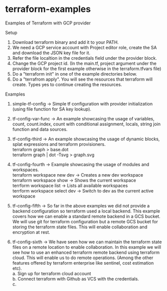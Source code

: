 # terraform-examples
Examples of Terraform with GCP provider

Setup
1. Download terraform binary and add it to your PATH.
2. We need a GCP service account with Project editor role, create the SA and download the JSON key file for it.
3. Refer the file localtion in the credentials field under the provider block.
4. Change the GCP project id. (In the main.tf, project argument under the provider block for the first example otherwise in the terraform.tfvars file)
4. Do a "terraform init" in one of the example directories below.
5. Do a "terrafrom apply". You will see the resources that terraform will create. Types yes to continue creating the resources.


Examples
1. simple-tf-config -> Simple tf configuration with provider initialization (using file function for SA key lookup).
2. tf-config-var-func -> An example showcasing the usage of variables, count, count.index, count with conditional assignment, locals, string join function and data sources.
3. tf-config-third -> An example showcasing the usage of dynamic blocks, splat expressions and terraform provisioners.
		<br />terraform graph > base.dot
		<br />terraform graph | dot -Tsvg >  graph.svg
4. tf-config-fourth -> Example showcasing the usage of modules and workspaces.
		<br />terraform workspace new dev -> Creates a new dev workspace
		<br />terraform workspace show -> Shows the current workspace
		<br />terrform workspace list -> Lists all available workspaces
		<br />terrform workspace select dev -> Switch to dev as the current active workspace
5. tf-config-fifth -> So far in the above examples we did not provide a backend configuration so terraform used a local backend. This example covers how we can enable a standard remote backend in a GCS bucket. We will use git for terraform configuration but a remote GCS bucket for storing the terraform state files. This will enable collaboration and encryption at rest.

6. tf-config-sixth -> We have seen how we can maintain the terraform state files on a remote location to enable collaboration. In this example we will see how to use an enhanced terraform remote backend using terraform cloud. This will enable us to do remote operations. (Among the other features offered by terraform enterprise like sentinel, cost estimation etc).
	<br />a. Sign up for terraform cloud account
	<br />b. Connect terraform with Github as VCS with the credentials.
	<br />c. 

